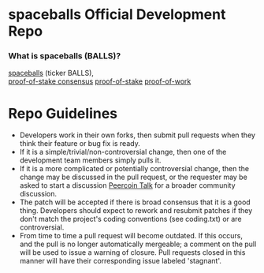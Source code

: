 
spaceballs Official Development Repo
==================================

### What is spaceballs (BALLS)?
[spaceballs](http://spaceballs.pw) (ticker BALLS),  
[proof-of-stake consensus](http://peercoin.net/bin/peercoin-paper.pdf) 
[proof-of-stake](http://peercoin.net/bin/peercoin-paper.pdf)
[proof-of-work](https://en.wikipedia.org/wiki/Proof-of-work_system) 


Repo Guidelines
================================

* Developers work in their own forks, then submit pull requests when they think their feature or bug fix is ready.
* If it is a simple/trivial/non-controversial change, then one of the development team members simply pulls it.
* If it is a more complicated or potentially controversial change, then the change may be discussed in the pull request, or the requester may be asked to start a discussion [Peercoin Talk](http://www.peercointalk.org/) for a broader community discussion. 
* The patch will be accepted if there is broad consensus that it is a good thing. Developers should expect to rework and resubmit patches if they don't match the project's coding conventions (see coding.txt) or are controversial.
* From time to time a pull request will become outdated. If this occurs, and the pull is no longer automatically mergeable; a comment on the pull will be used to issue a warning of closure.  Pull requests closed in this manner will have their corresponding issue labeled 'stagnant'.
